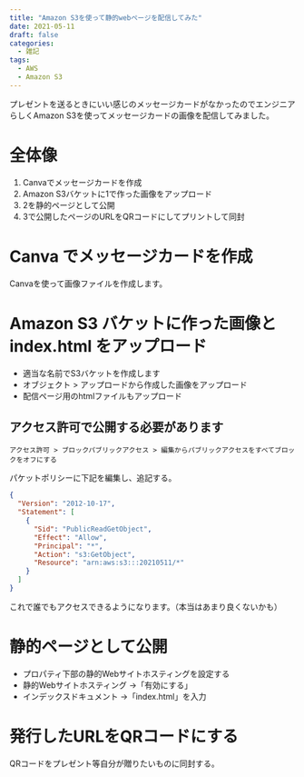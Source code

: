 ```yaml
---
title: "Amazon S3を使って静的webページを配信してみた"
date: 2021-05-11
draft: false
categories:
  - 雑記
tags:
  - AWS
  - Amazon S3
---
```

プレゼントを送るときにいい感じのメッセージカードがなかったのでエンジニアらしくAmazon S3を使ってメッセージカードの画像を配信してみました。

# 全体像

1. Canvaでメッセージカードを作成
2. Amazon S3バケットに1で作った画像をアップロード
3. 2を静的ページとして公開
4. 3で公開したページのURLをQRコードにしてプリントして同封

# Canva でメッセージカードを作成

Canvaを使って画像ファイルを作成します。

# Amazon S3 バケットに作った画像と index.html をアップロード

- 適当な名前でS3バケットを作成します
- オブジェクト > アップロードから作成した画像をアップロード
- 配信ページ用のhtmlファイルもアップロード

## アクセス許可で公開する必要があります

`アクセス許可 > ブロックパブリックアクセス > 編集からパブリックアクセスをすべてブロックをオフにする`

パケットポリシーに下記を編集し、追記する。

```json
{
  "Version": "2012-10-17",
  "Statement": [
    {
      "Sid": "PublicReadGetObject",
      "Effect": "Allow",
      "Principal": "*",
      "Action": "s3:GetObject",
      "Resource": "arn:aws:s3:::20210511/*"
    }
  ]
}
```

これで誰でもアクセスできるようになります。（本当はあまり良くないかも）

# 静的ページとして公開

- プロパティ下部の静的Webサイトホスティングを設定する
- 静的Webサイトホスティング →「有効にする」
- インデックスドキュメント →「index.html」を入力

# 発行したURLをQRコードにする

QRコードをプレゼント等自分が贈りたいものに同封する。
